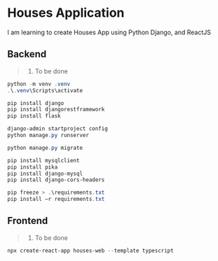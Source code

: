 # Houses Application

I am learning to create Houses App using Python Django, and ReactJS

## Backend

> 1. To be done

```powershell
python -m venv .venv
.\.venv\Scripts\activate

pip install django
pip install djangorestframework
pip install flask

django-admin startproject config
python manage.py runserver

python manage.py migrate

pip install mysqlclient
pip install pika
pip install django-mysql
pip install django-cors-headers

pip freeze > .\requirements.txt
pip install –r requirements.txt
```

## Frontend

> 1. To be done

```powershell
npx create-react-app houses-web --template typescript
```
